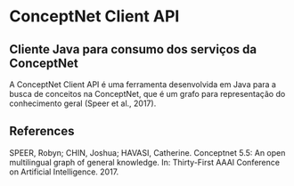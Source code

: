# ConceptNet Client API

## Cliente Java para consumo dos serviços da ConceptNet

A ConceptNet Client API é uma ferramenta desenvolvida em Java para a busca de conceitos na ConceptNet, que é um grafo para representação do conhecimento geral (Speer et al., 2017).

## References
SPEER, Robyn; CHIN, Joshua; HAVASI, Catherine. Conceptnet 5.5: An open multilingual graph of general knowledge. In: Thirty-First AAAI Conference on Artificial Intelligence. 2017.